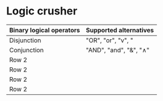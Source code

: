 # **Logic crusher**

| Binary logical operators | Supported alternatives |
|----------|----------|
| Disjunction | "OR", "or", "v", "|", "||" |
| Conjunction |  "AND", "and", "&", "∧" |
| Row 2    |      |
| Row 2    |     |
| Row 2    |     |
| Row 2    |     |
